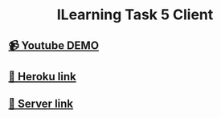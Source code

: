 <h1 align="center">ILearning Task 5 Client</h1>

## [📹 Youtube DEMO](https://youtu.be/QqyLM2SQ6N4)

## [🚀 Heroku link](https://ilearning-task-5-client.herokuapp.com/)

## [🔗 Server link](https://github.com/IvanHayel/ilearning-task-5-server)

